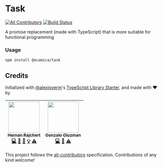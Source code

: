 # Task
[![All Contributors](https://img.shields.io/badge/all_contributors-2-orange.svg?style=flat-square)](#contributors)
[![Build Status](https://travis-ci.org/acamica/task.svg?branch=master)](https://travis-ci.org/acamica/task)

A promise replacement (made with TypeScript) that is more suitable for functional programming


### Usage

```bash
npm install @acamica/task
```

## Credits

Initialized with [@alexjoverm](https://twitter.com/alexjoverm)'s [TypeScript Library Starter](https://github.com/alexjoverm/typescript-library-starter), and made with :heart: by

<!-- ALL-CONTRIBUTORS-LIST:START - Do not remove or modify this section -->
<!-- prettier-ignore -->
| [<img src="https://avatars0.githubusercontent.com/u/2634059?v=4" width="100px;"/><br /><sub><b>Hernan Rajchert</b></sub>](https://github.com/hrajchert)<br />[💻](https://github.com/hrajchert/@acamica/task/commits?author=hrajchert "Code") [🎨](#design-hrajchert "Design") [📖](https://github.com/hrajchert/@acamica/task/commits?author=hrajchert "Documentation") [💡](#example-hrajchert "Examples") [⚠️](https://github.com/hrajchert/@acamica/task/commits?author=hrajchert "Tests") | [<img src="https://avatars1.githubusercontent.com/u/1573956?v=4" width="100px;"/><br /><sub><b>Gonzalo Gluzman</b></sub>](https://github.com/dggluz)<br />[💻](https://github.com/hrajchert/@acamica/task/commits?author=dggluz "Code") [🤔](#ideas-dggluz "Ideas, Planning, & Feedback") [⚠️](https://github.com/hrajchert/@acamica/task/commits?author=dggluz "Tests") |
| :---: | :---: |
<!-- ALL-CONTRIBUTORS-LIST:END -->

This project follows the [all-contributors](https://github.com/kentcdodds/all-contributors) specification. Contributions of any kind welcome!